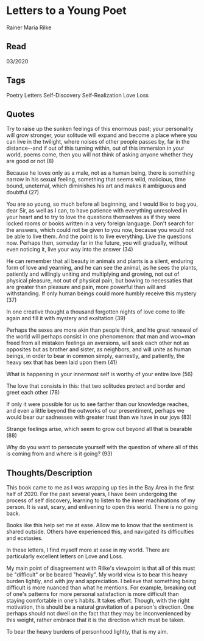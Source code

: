 # Letters to a Young Poet
Rainer Maria Rilke

## Read
03/2020

## Tags
Poetry Letters Self-Discovery Self-Realization Love Loss

## Quotes
Try to raise up the sunken feelings of this enormous past; your personality will
grow stronger, your solitude will expand and become a place where you can live
in the twilight, where noises of other people passes by, far in the
distance--and if out of this turning within, out of this immersion in your
world, poems come, then you will not think of asking anyone whether they are
good or not (8)

Because he loves only as a male, not as a human being, there is something narrow
in his sexual feeling, something that seems wild, malicious, time bound,
uneternal, which diminishes his art and makes it ambiguous and doubtful (27)

You are so young, so much before all beginning, and I would like to beg you,
dear Sir, as well as I can, to have patience with everything unresolved in your
heart and to try to love the questions themselves as if they were locked rooms
or books written in a very foreign language. Don't search for the answers, which
could not be given to you now, because you would not be able to live them. And
the point is to live everything. Live the questions now. Perhaps then, someday
far in the future, you will gradually, without even noticing it, live your way
into the answer (34)

He can remember that all beauty in animals and plants is a silent, enduring form
of love and yearning, and he can see the animal, as he sees the plants,
patiently and willingly uniting and multiplying and growing, not out of physical
pleasure, not out of physical pain, but bowing to necessaties that are greater
than pleasure and pain, more powerful than will and withstanding. If only human
beings could more humbly receive this mystery (37)

In one creative thought a thousand forgotten nights of love come to life again
and fill it with mystery and exaltation (39)

Perhaps the sexes are more akin than people think, and hte great renewal of the
world will perhaps consist in one phenomenon: that man and woo=man freed from
all mistaken feelings an aversions, will seek each other not as opposites but as
brother and sister, as neighbors, and will unite as human beings, in order to
bear in common simply, earnestly, and patiently, the heavy sex that has been
laid upon them (41)

What is happening in your innermost self is worthy of your entire love (56)

The love that consists in this: that two solitudes protect and border and greet
each other (78)

If only it were possible for us to see farther than our knowledge reaches, and
even a little beyond the outworks of our presentiment, perhaps we would bear our
sadnesses with greater trust than we have in our joys (83)

Strange feelings arise, which seem to grow out beyond all that is bearable (88)

Why do you want to persecute yourself with the question of where all of this is
coming from and where is it going? (93)

## Thoughts/Description

This book came to me as I was wrapping up ties in the Bay Area in the first half
of 2020. For the past several years, I have been undergoing the process of self
discovery, learning to listen to the inner machinations of my person. It is
vast, scary, and enlivening to open this world. There is no going back.

Books like this help set me at ease. Allow me to know that the sentiment is
shared outside. Others have experienced this, and navigated its difficulties and
ecstasies.

In these letters, I find myself more at ease in my world. There are particularly
excellent letters on Love and Loss.

My main point of disagreement with Rilke's viewpoint is that all of this must be
"difficult" or be beared "heavily". My world view is to bear this heavy burden
lightly, and with joy and appreciation. I believe that something being difficult
is more nuanced than what he mentions.
For example, breaking out of one's patterns for more personal satisfaction is
more difficult than staying comfortable in one's habits. It takes effort.
Though, with the right motivation, this should be a natural gravitation of a
person's direction. One perhaps should not dwell on the fact that they may be
inconvenienced by this weight, rather embrace that it is the direction which
must be taken.

To bear the heavy burdens of personhood lightly, that is my aim.

